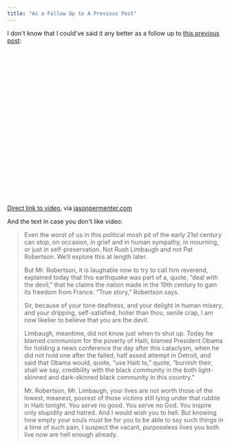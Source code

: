 ```yaml
---
title: "As a Follow Up to A Previous Post"
---
```

<p>I don't know that I could've said it any better as a follow up to <a href="https://chrisenns.com/2010/01/14/christians-give-christians-a-bad-name/">this previous post</a>:</p>
<p><object width="425" height="344"><param name="movie" value="https://www.youtube.com/v/zPoWOw8Jm5w&rel=0&color1=0xb1b1b1&color2=0xcfcfcf&hl=en_US&feature=player_embedded&fs=1"></param><param name="allowFullScreen" value="true"></param><param name="allowScriptAccess" value="always"></param><embed src="https://www.youtube.com/v/zPoWOw8Jm5w&rel=0&color1=0xb1b1b1&color2=0xcfcfcf&hl=en_US&feature=player_embedded&fs=1" type="application/x-shockwave-flash" allowfullscreen="true" allowScriptAccess="always" width="425" height="344"></embed></object></p>
<p><a href="https://www.youtube.com/watch?v=zPoWOw8Jm5w">Direct link to video</a>, via <a href="https://jasonpermenter.com/post/334555417/countdown10">jasonpermenter.com</a></p>
<p>And the text in case you don't like video:</p>
<blockquote><p>Even the worst of us in this political mosh pit of the early 21st century can stop, on occasion, in grief and in human sympathy, in mourning, or just in self-preservation.  Not Rush Limbaugh and not Pat Robertson.  We‘ll explore this at length later.</p>
<p>But Mr. Robertson, it is laughable now to try to call him reverend, explained today that this earthquake was part of a, quote, “deal with the devil,” that he claims the nation made in the 19th century to gain its freedom from France.  “True story,” Robertson says.</p>
<p>Sir, because of your tone deafness, and your delight in human misery, and your dripping, self-satisfied, holier than thou, senile crap, I am now likelier to believe that you are the devil.</p>
<p>Limbaugh, meantime, did not know just when to shut up.  Today he blamed communism for the poverty of Haiti, blamed President Obama for holding a news conference the day after this cataclysm, when he did not hold one after the failed, half assed attempt in Detroit, and said that Obama would, quote, “use Haiti to,” quote, “burnish their, shall we say, credibility with the black community in the both light-skinned and dark-skinned black community in this country.”</p>
<p>Mr. Robertson, Mr. Limbaugh, your lives are not worth those of the lowest, meanest, poorest of those victims still lying under that rubble in Haiti tonight.  You serve no good.  You serve no God.  You inspire only stupidity and hatred.  And I would wish you to hell.  But knowing how empty your souls must be for you to be able to say such things in a time of such pain, I suspect the vacant, purposeless lives you both live now are hell enough already.</p></blockquote>

